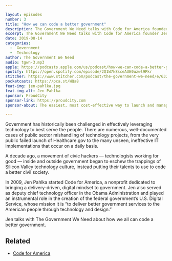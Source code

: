 ```yaml
---

layout: episodes
number: 3
title: "How we can code a better government"
description: The Government We Need talks with Code for America founder Jen Pahlka about how technology can be a force for civic change.
excerpt: The Government We Need talks with Code for America founder Jen Pahlka about how technology can be a force for civic change.
date: 2019-08-14
categories:
  -  Government
  -  Technology
author: The Government We Need
audio: tgwn-3.mp3
apple: https://podcasts.apple.com/us/podcast/how-we-can-code-a-better-government/id1468169431?i=1000446896676
spotify: https://open.spotify.com/episode/2Q1W7k8sceAUE0uzwl9Pkr
stitcher: https://www.stitcher.com/podcast/the-government-we-need/e/63211512
pocketcasts: https://pca.st/WQa8
feat-img: jen-pahlka.jpg
feat-img-alt: Jen Pahlka
sponsor: ProudCity
sponsor-link: https://proudcity.com
sponsor-about: The easiest, most cost-effective way to launch and manage local government digital services.

---
```


Government has historically been challenged in effectively leveraging technology to best serve the people. There are numerous, well-documented cases of public sector mishandling of technology projects, from the very public failed launch of Healthcare.gov to the many unseen, ineffective IT implementations that occur on a daily basis.

A decade ago, a movement of civic hackers — technologists working for good — inside and outside government began to eschew the trappings of Silicon Valley technology culture, instead putting their talents to use to code a better civil society.

In 2009, Jen Pahlka started Code for America, a nonprofit dedicated to bringing a delivery-driven, digital mindset to government. Jen also served as deputy chief technology officer in the Obama Administration and played an instrumental role in the creation of the federal government’s U.S. Digital Service, whose mission it is “to deliver better government services to the American people through technology and design.”

Jen talks with The Government We Need about how we all can code a better government.

## Related

* [Code for America](https://codeforamerica.org)
